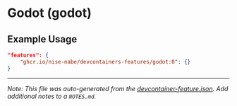 
# Godot (godot)



## Example Usage

```json
"features": {
    "ghcr.io/nise-nabe/devcontainers-features/godot:0": {}
}
```





---

_Note: This file was auto-generated from the [devcontainer-feature.json](https://github.com/nise-nabe/devcontainers-features/blob/main/src/godot/devcontainer-feature.json).  Add additional notes to a `NOTES.md`._
